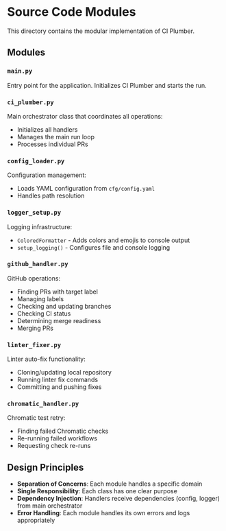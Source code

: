 # Source Code Modules

This directory contains the modular implementation of CI Plumber.

## Modules

### `main.py`
Entry point for the application. Initializes CI Plumber and starts the run.

### `ci_plumber.py`
Main orchestrator class that coordinates all operations:
- Initializes all handlers
- Manages the main run loop
- Processes individual PRs

### `config_loader.py`
Configuration management:
- Loads YAML configuration from `cfg/config.yaml`
- Handles path resolution

### `logger_setup.py`
Logging infrastructure:
- `ColoredFormatter` - Adds colors and emojis to console output
- `setup_logging()` - Configures file and console logging

### `github_handler.py`
GitHub operations:
- Finding PRs with target label
- Managing labels
- Checking and updating branches
- Checking CI status
- Determining merge readiness
- Merging PRs

### `linter_fixer.py`
Linter auto-fix functionality:
- Cloning/updating local repository
- Running linter fix commands
- Committing and pushing fixes

### `chromatic_handler.py`
Chromatic test retry:
- Finding failed Chromatic checks
- Re-running failed workflows
- Requesting check re-runs

## Design Principles

- **Separation of Concerns**: Each module handles a specific domain
- **Single Responsibility**: Each class has one clear purpose
- **Dependency Injection**: Handlers receive dependencies (config, logger) from main orchestrator
- **Error Handling**: Each module handles its own errors and logs appropriately

